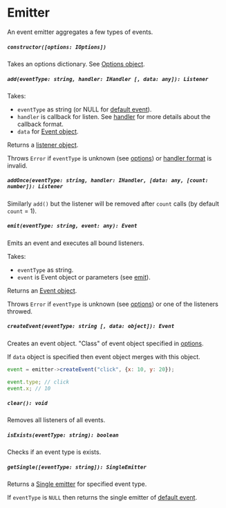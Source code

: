 # Emitter

An event emitter aggregates a few types of events.

##### `constructor([options: IOptions])`

Takes an options dictionary.
See [Options object](options.md).

##### `add(eventType: string, handler: IHandler [, data: any]): Listener`

Takes:

* `eventType` as string (or NULL for [default event](options.md)).
* `handler` is callback for listen. See [handler](handler.md) for more details about the callback format.
* `data` for [Event object](Event.md).

Returns a [listener object](Listener.md).

Throws `Error` if `eventType` is unknown (see [options](options.md)) or [handler format](handler.md) is invalid.

##### `addOnce(eventType: string, handler: IHandler, [data: any, [count: number]): Listener`

Similarly `add()` but the listener will be removed after `count` calls (by default `count` = 1).

##### `emit(eventType: string, event: any): Event`

Emits an event and executes all bound listeners.

Takes:

* `eventType` as string.
* `event` is Event object or parameters (see [emit](emit.md)).

Returns an [Event object](Event.md).

Throws `Error` if `eventType` is unknown (see [options](options.md)) or one of the listeners throwed.

##### `createEvent(eventType: string [, data: object]): Event`

Creates an event object.
"Class" of event object specified in [options](options.md).

If `data` object is specified then event object merges with this object.

```javascript
event = emitter->createEvent("click", {x: 10, y: 20});

event.type; // click
event.x; // 10
```

##### `clear(): void`

Removes all listeners of all events.

##### `isExists(eventType: string): boolean`

Checks if an event type is exists.

##### `getSingle([eventType: string]): SingleEmitter`

Returns a [Single emitter](SingleEmitter.md) for specified event type.

If `eventType` is `NULL` then returns the single emitter of [default event](options.md).
